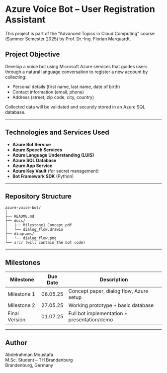 # Azure Voice Bot – User Registration Assistant

This project is part of the "Advanced Topics in Cloud Computing" course (Summer Semester 2025) by Prof. Dr.-Ing. Florian Marquardt.

## Project Objective

Develop a voice bot using Microsoft Azure services that guides users through a natural language conversation to register a new account by collecting:

- Personal details (first name, last name, date of birth)
- Contact information (email, phone)
- Address (street, zip code, city, country)

Collected data will be validated and securely stored in an Azure SQL database.

---

## Technologies and Services Used

- **Azure Bot Service**
- **Azure Speech Services**
- **Azure Language Understanding (LUIS)**
- **Azure SQL Database**
- **Azure App Service**
- **Azure Key Vault** (for secret management)
- **Bot Framework SDK** (Python)

---

## Repository Structure

```
azure-voice-bot/
│
├── README.md
├── docs/
│   ├── Milestone1_Concept.pdf
│   └── dialog_flow.drawio
├── diagrams/
│   └── dialog_flow.png
└── src/ (will contain the bot code)
```

---

## Milestones

| Milestone     | Due Date | Description                                 |
|---------------|----------|---------------------------------------------|
| Milestone 1   | 06.05.25 | Concept paper, dialog flow, Azure setup     |
| Milestone 2   | 27.05.25 | Working prototype + basic database          |
| Final Version | 01.07.25 | Full bot implementation + presentation/demo |

---

## Author

Abdelrahman Moustafa  
M.Sc. Student – TH Brandenburg  
Brandenburg, Germany
